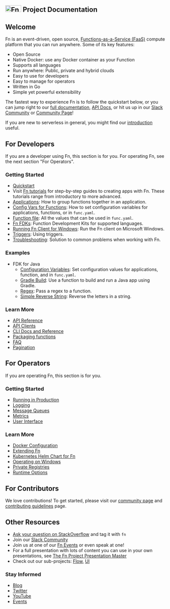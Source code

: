 ## <img src="https://fnproject.io/images/fn-300x125.png" alt="Fn Project Logo" height="21" width="50"> Project Documentation

## Welcome
Fn is an event-driven, open source, [Functions-as-a-Service (FaaS)](https://github.com/fnproject/docs/blob/master/fn/general/introduction.md) compute platform that you can run anywhere. Some of its key features:

* Open Source
* Native Docker: use any Docker container as your Function
* Supports all languages
* Run anywhere: Public, private and hybrid clouds
* Easy to use for developers
* Easy to manage for operators
* Written in Go
* Simple yet powerful extensibility

The fastest way to experience Fn is to follow the quickstart below, or you can jump right to our [full documentation](https://github.com/fnproject/docs), [API Docs](http://petstore.swagger.io/?url=https://raw.githubusercontent.com/fnproject/fn/master/docs/swagger_v2.yml), or hit us up in our [Slack Community](http://slack.fnproject.io) or [Community Page](https://github.com/fnproject/docs/tree/master/community/README.md)!

If you are new to serverless in general, you might find our [introduction](fn/general/introduction.md) useful.

## For Developers

If you are a developer using Fn, this section is for you. For operating Fn, see the next section "For Operators".

### Getting Started
* [Quickstart](https://github.com/fnproject/fn#quickstart)
* Visit [Fn tutorials](http://fnproject.io/tutorials) for step-by-step guides to creating apps with Fn. These tutorials range from introductory to more advanced.
* [Applications](fn/develop/apps.md): How to group functions together in an application.
* [Config Vars for Functions](fn/develop/configs.md): How to set configuration variables for applications, functions, or in `func.yaml`.
* [Function file](fn/develop/func-file.md): All the values that can be used in `func.yaml`.
* [Fn FDKs](fn/develop/fdks.md): Function Development Kits for supported languages.
* [Running Fn Client for Windows](fn/develop/running-fn-client-windows.md): Run the Fn client on Microsoft Windows.
* [Triggers](fn/develop/triggers.md): Using triggers.
* [Troubleshooting](fn/troubleshoot/README.md): Solution to common problems when working with Fn.


### Examples
* FDK for Java
    * [Configuration Variables](https://github.com/fnproject/docs/tree/master/fdks/fdk-java/examples/configuration-variables): Set configuration values for applications, function, and in `func.yaml`.
    * [Gradle Build](https://github.com/fnproject/docs/tree/master/fdks/fdk-java/examples/gradle-build): Use a function to build and run a Java app using Gradle.
    * [Regex](https://github.com/fnproject/docs/tree/master/fdks/fdk-java/examples/regex-query): Pass a regex to a function.
    * [Simple Reverse String](https://github.com/fnproject/docs/tree/master/fdks/fdk-java/examples/string-reverse): Reverse the letters in a string.


### Learn More
* [API Reference](http://petstore.swagger.io/?url=https://raw.githubusercontent.com/fnproject/fn/master/docs/swagger_v2.yml)
* [API Clients](fn/develop/clients.md)
* [CLI Docs and Reference](cli/README.md)
* [Packaging functions](fn/develop/packaging.md)
* [FAQ](fn/general/faq.md)
* [Pagination](fn/develop/pagination.md)

## For Operators

If you are operating Fn, this section is for you.

### Getting Started

* [Running in Production](fn/operate/production.md)
* [Logging](fn/operate/logging.md)
* [Message Queues](fn/operate/message-queues.md)
* [Metrics](fn/operate/metrics.md)
* [User Interface](fn/operate/ui.md)

### Learn More

* [Docker Configuration](fn/operate/docker.md)
* [Extending Fn](fn/operate/extending.md)
* [Kubernetes Helm Chart for Fn](https://github.com/fnproject/fn-helm/)
* [Operating on Windows](fn/operate/windows.md)
* [Private Registries](fn/operate/private_registries.md)
* [Runtime Options](fn/operate/options.md)

## For Contributors

We love contributions! To get started, please visit our [community page](/community/README.md) and [contributing guidelines](community/CONTRIBUTING.md) page.



## Other Resources

* [Ask your question on StackOverflow](https://stackoverflow.com/questions/tagged/fn) and tag it with `fn`
* Join our [Slack Community](http://slack.fnproject.io)
* Join us at one of our [Fn Events](http://events.fnproject.io) or even speak at one!
* For a full presentation with lots of content you can use in your own presentations, see [The Fn Project Presentation Master](http://deck.fnproject.io)
* Check out our sub-projects: [Flow](https://github.com/fnproject/flow), [UI](https://github.com/fnproject/ui)


### Stay Informed

* [Blog](https://medium.com/fnproject)
* [Twitter](https://twitter.com/fnproject)
* [YouTube](https://www.youtube.com/channel/UCo3fJqEGRx9PW_ODXk3b1nw)
* [Events](http://events.fnproject.io)
